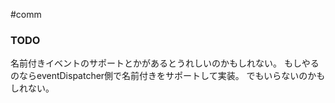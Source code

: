 #comm
### TODO
名前付きイベントのサポートとかがあるとうれしいのかもしれない。
もしやるのならeventDispatcher側で名前付きをサポートして実装。
でもいらないのかもしれない。